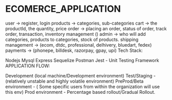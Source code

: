 # ECOMERCE_APPLICATION

user -> register, login
products -> categories, sub-categories
cart -> the productId, the quantity, price
order -> placing an order, status of order, track order, transaction, inventory management ()
admin -> who will add categories, products to categories, stock of products.
shipping management -> (ecom, dtdc, professional, delhivery, bluedart, fedex)
payments -> (phonepe, billdesk, razorpay, gpay, upi)
Tech Stack:

Nodejs
Mysql
Express
Sequelize
Postman
Jest - Unit Testing Framework
APPLICATION FLOW:

Development (local machine/Development environment)
Test/Staging - (relatively unstable and highly volatile environment)
PreProd/Beta environment - ( Some specific users from within the organization will use this env)
Prod environment - Percentage based rollout/Gradual Rollout.
